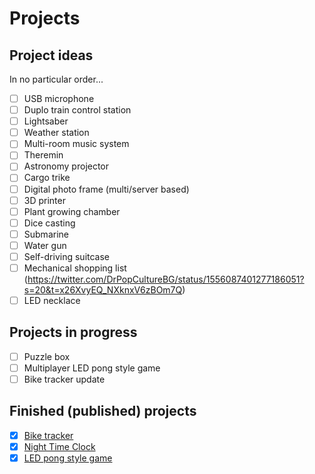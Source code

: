 # Projects
## Project ideas
In no particular order...
- [ ] USB microphone
- [ ] Duplo train control station
- [ ] Lightsaber
- [ ] Weather station
- [ ] Multi-room music system
- [ ] Theremin
- [ ] Astronomy projector
- [ ] Cargo trike
- [ ] Digital photo frame (multi/server based)
- [ ] 3D printer
- [ ] Plant growing chamber
- [ ] Dice casting
- [ ] Submarine
- [ ] Water gun
- [ ] Self-driving suitcase
- [ ] Mechanical shopping list (https://twitter.com/DrPopCultureBG/status/1556087401277186051?s=20&t=x26XvyEQ_NXknxV6zBOm7Q)
- [ ] LED necklace

## Projects in progress
- [ ] Puzzle box
- [ ] Multiplayer LED pong style game
- [ ] Bike tracker update

## Finished (published) projects
- [x] [Bike tracker](https://github.com/johan-m-o/BikeTracker)
- [x] [Night Time Clock](https://github.com/johan-m-o/NightTimeClock)
- [x] [LED pong style game](https://github.com/johan-m-o/LEDTennis)
